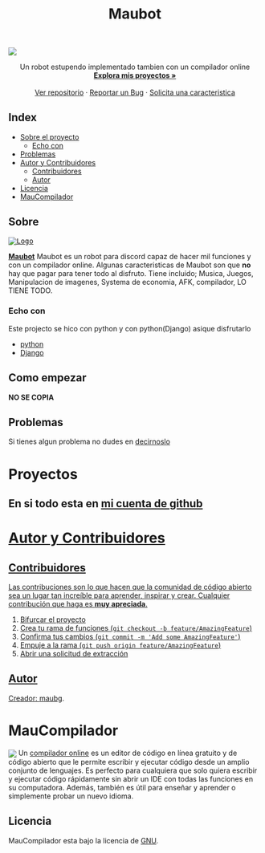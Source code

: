 <p align="center">

  <h1 align="center">Maubot</h1>

  <br />


  <kbd align="center"><img align="center" src="./Maubot_web/static/images/logo-light.jpg" /></kbd>


  <p align="center">
    Un robot estupendo implementado tambien con un compilador online
    <br />
    <a href="https://github.com/maubg-debug"><strong>Explora mis proyectos »</strong></a>
    <br />
    <br />
    <a href="https://github.com/maubg-debug/Maubot_web">Ver repositorio</a>
    ·
    <a href="https://github.com/maubg-debug/Maubot_web/issues">Reportar un Bug</a>
    ·
    <a href="https://github.com/maubg-debug/Maubot_web/issues">Solicita una caracteristica</a>
  </p>
</p>

## Index

* [Sobre el proyecto](#Sobre)
  * [Echo con](#Echo-con)
* [Problemas](#Problemas)
* [Autor y Contribuidores](#Autor-y-Contribuidores)
  * [Contribuidores](#Contribuidores)
  * [Autor](#Autor)
* [Licencia](#Licencia)
* [MauCompilador](#MauCompilador)

## Sobre

  <a href="#">
    <kbd><img align="center" src="./Maubot_web/static/images/hero-media-dark.png" alt="Logo" /></kbd>
  </a>

[**Maubot**](http://maubot.mooo.com/maubot) Maubot es un robot para discord capaz de hacer mil funciones y con un compilador online. Algunas caracteristicas de Maubot son que <strong>no</strong> hay que pagar para tener todo al disfruto. Tiene incluido; Musica, Juegos, Manipulacion de imagenes, Systema de economia, AFK, compilador, LO TIENE TODO.

### Echo con
Este projecto se hico con python y con python(Django) asique disfrutarlo
* [python](https://python.org)
* [Django](https://www.djangoproject.com/)

## Como empezar

<strong>NO SE COPIA</strong>

## Problemas

Si tienes algun problema no dudes en [decirnoslo](https://github.com/maubg-debug/Maubot_web/issues)

# Proyectos
<h2>En si todo esta en <a href='https://github.com/maubg-debug/'>mi cuenta de github</h2>

# Autor y Contribuidores

## Contribuidores

Las contribuciones son lo que hacen que la comunidad de código abierto sea un lugar tan increíble para aprender, inspirar y crear. Cualquier contribución que haga es **muy apreciada**.

1. Bifurcar el proyecto
2. Crea tu rama de funciones (`git checkout -b feature/AmazingFeature`)
3. Confirma tus cambios (`git commit -m 'Add some AmazingFeature'`)
4. Empuje a la rama (`git push origin feature/AmazingFeature`)
5. Abrir una solicitud de extracción

## Autor
Creador: [maubg](https://github.com/maubg-debug/).

# MauCompilador
<kbd><img src="./Maubot_web/static/images/maucompilador_prin.png" align="center"/></kbd>
Un <a href="https://maubot.mooo.com/maucompilador/">compilador online</a> 
es un editor de código en línea gratuito y de código abierto que le permite escribir y ejecutar código desde un amplio conjunto de lenguajes. Es perfecto para cualquiera que solo quiera escribir y ejecutar código rápidamente sin abrir un IDE con todas las funciones en su computadora. Además, también es útil para enseñar y aprender o simplemente probar un nuevo idioma.

## Licencia
MauCompilador esta bajo la licencia de [GNU](https://github.com/maubg-debug/Maubot_web/blob/main/LICENSE).
